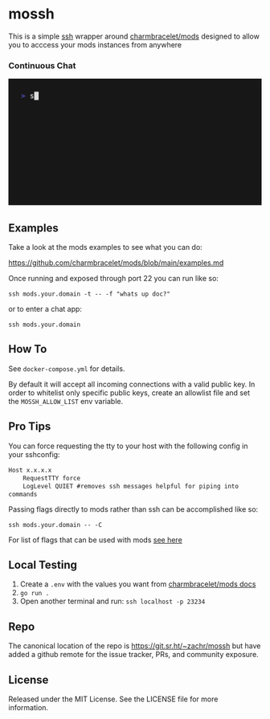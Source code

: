 # mossh                                                                   
                                                                     
This is a simple [ssh](https://github.com/charmbracelet/wish) wrapper around [charmbracelet/mods](https://github.com/charmbracelet/mods) designed to allow you to acccess your mods instances from anywhere

### Continuous Chat

![demo](chat.gif)


## Examples
Take a look at the mods examples to see what you can do:

https://github.com/charmbracelet/mods/blob/main/examples.md

Once running and exposed through port 22 you can run like so:

```
ssh mods.your.domain -t -- -f "whats up doc?"
```

or to enter a chat app:
```
ssh mods.your.domain
```

## How To                                         
See `docker-compose.yml` for details. 

By default it will accept all incoming connections with a valid public key. In order to whitelist only specific public keys, create an allowlist file and set the `MOSSH_ALLOW_LIST` env variable. 

## Pro Tips
You can force requesting the tty to your host with the following config in your sshconfig:

```
Host x.x.x.x
    RequestTTY force
    LogLevel QUIET #removes ssh messages helpful for piping into commands
```

Passing flags directly to mods rather than ssh can be accomplished like so:

```
ssh mods.your.domain -- -C
```

For list of flags that can be used with mods [see here](https://github.com/charmbracelet/mods)

## Local Testing
1. Create a `.env` with the values you want from [charmbracelet/mods docs](https://github.com/charmbracelet/mods)
2. `go run .`
3. Open another terminal and run: `ssh localhost -p 23234`


## Repo
The canonical location of the repo is https://git.sr.ht/~zachr/mossh but have added a github remote for the issue tracker, PRs, and community exposure. 

## License                                                             
Released under the MIT License. See the  LICENSE  file for more  
information.